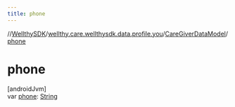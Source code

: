 ```yaml
---
title: phone
---
```

//[WellthySDK](../../../index.html)/[wellthy.care.wellthysdk.data.profile.you](../index.html)/[CareGiverDataModel](index.html)/[phone](phone.html)



# phone



[androidJvm]\
var [phone](phone.html): [String](https://kotlinlang.org/api/latest/jvm/stdlib/kotlin/-string/index.html)




